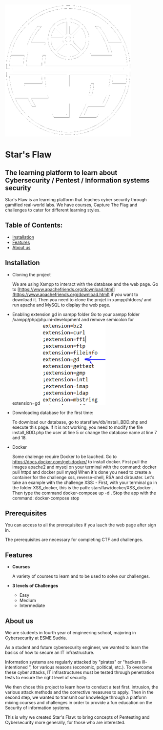 ![](/images/deathstarw.png)

# Star's Flaw


##  The learning platform to learn about Cybersecurity / Pentest / Information systems security 

Star's Flaw is an learning platform that teaches cyber security through gamified real-world labs. We have courses, Capture The Flag and challenges to cater for different learning styles.

## Table of Contents:

   - [Installation](#installation)
   - [Features](#features)
   - [About us](#about-us)


## Installation

   - Cloning the project

      We are using Xampp to interact with the database and the web page. Go to [https://www.apachefriends.org/download.html](https://www.apachefriends.org/download.html) if you want to download it.
      Then you need to clone the projet in xampp/htdocs/ and run apache and MySQL to display the web page.
      
   - Enabling extension gd in xampp folder
      Go to your xampp folder /xampp/php/php.ini-development and remove semicolon for extension=gd
      ![](/images/xampp_extension.png)
     
   - Downloading database for the first time:
   
     To download our database, go to starsflaw/db/install_BDD.php and execute this page.
     If it is not working, you need to modify the file install_BDD.php the user at line 5 or change the database name at line 7 and 18.
     
   - Docker
      
      Some chalenge require Docker to be lauched. Go to https://docs.docker.com/get-docker/ to install docker.
      First pull the images apache2 and mysql on your terminal with the command: docker pull httpd and docker pull mysql
      When it's done you need to create a container for the challenge xss, reverse-shell, RSA and dirbuster.
      Let's take an example with the challenge XSS:
         -  First, with your terminal go in the folder XSS_docker, this is the path: starsflaw/docker/XSS_docker
         . Then type the command docker-compose up -d
         . Stop the app with the command: docker-compose stop

## Prerequisites

   You can access to all the prerequisites if you lauch the web page after sign in.
   
   The prerequisites are necessary for completing CTF and challenges.
   
## Features

   - **Courses**       
        
        A variety of courses to learn and to be used to solve our challenges.
        
   - **3 levels of Challenges**
        - Easy  
        - Medium
        - Intermediate

## About us

We are students in fourth year of engineering school, majoring in Cybersecurity at ESME Sudria.

As a student and future cybersecurity engineer, we wanted to learn the basics of how to secure an IT infrastructure.

Information systems are regularly attacked by "pirates" or "hackers ill-intentioned ”, for various reasons (economic, political, etc.). To overcome these cyber attacks, IT infrastructures must be tested through penetration tests to ensure the right level of security.

We then chose this project to learn how to conduct a test first. intrusion, the various attack methods and the corrective measures to apply. Then in the second step, we wanted to transmit our knowledge through a platform mixing courses and challenges in order to provide a fun education on the Security of information systems.

This is why we created Star's Flaw: to bring concepts of Pentesting and Cybersecurity more generally, for those who are interested.
